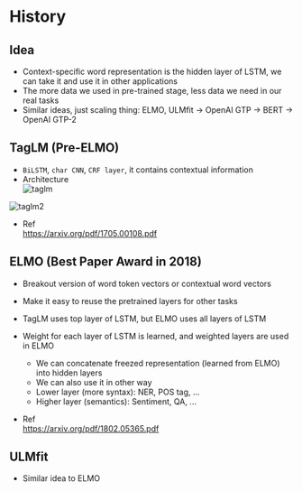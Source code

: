 # History

## Idea
* Context-specific word representation is the hidden layer of LSTM, we can take it and use it in other applications
* The more data we used in pre-trained stage, less data we need in our real tasks
* Similar ideas, just scaling thing: ELMO, ULMfit -> OpenAI GTP -> BERT -> OpenAI GTP-2

## TagLM (Pre-ELMO)
* `BiLSTM`, `char CNN`, `CRF layer`, it contains contextual information
* Architecture  
![taglm](https://user-images.githubusercontent.com/8428372/61204143-6e716880-a727-11e9-979a-eb550e6aed93.png)

![taglm2](https://user-images.githubusercontent.com/8428372/61204145-6f09ff00-a727-11e9-9922-2f7c046ececb.png)

* Ref  
https://arxiv.org/pdf/1705.00108.pdf  

## ELMO (Best Paper Award in 2018)
* Breakout version of word token vectors or contextual word vectors
* Make it easy to reuse the pretrained layers for other tasks
* TagLM uses top layer of LSTM, but ELMO uses all layers of LSTM
* Weight for each layer of LSTM is learned, and weighted layers are used in ELMO
  * We can concatenate freezed representation (learned from ELMO) into hidden layers
  * We can also use it in other way
  * Lower layer (more syntax): NER, POS tag, ...
  * Higher layer (semantics): Sentiment, QA, ...

* Ref  
https://arxiv.org/pdf/1802.05365.pdf

## ULMfit
* Similar idea to ELMO
